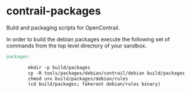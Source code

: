 contrail-packages
=================

Build and packaging scripts for OpenContrail.

In order to build the debian packages execute the following set of commands from the top level directory of your sandbox.

```makefile
packages:

        mkdir -p build/packages
        cp -R tools/packages/debian/contrail/debian build/packages
        chmod u+x build/packages/debian/rules
        (cd build/packages; fakeroot debian/rules binary)
```
